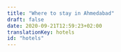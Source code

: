 ```yaml
---
title: "Where to stay in Ahmedabad"
draft: false
date: 2020-09-21T12:59:23+02:00
translationKey: hotels
id: "hotels"
---
```

